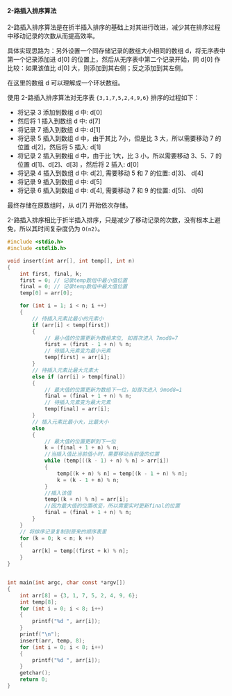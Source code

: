 #### 2-路插入排序算法

2-路插入排序算法是在折半插入排序的基础上对其进行改进，减少其在排序过程中移动记录的次数从而提高效率。

具体实现思路为：另外设置一个同存储记录的数组大小相同的数组 d，将无序表中第一个记录添加进 d[0] 的位置上，然后从无序表中第二个记录开始，同 d[0] 作比较：如果该值比 d[0] 大，则添加到其右侧；反之添加到其左侧。

在这里的数组 d 可以理解成一个环状数组。

使用 2-路插入排序算法对无序表 `{3,1,7,5,2,4,9,6}` 排序的过程如下：

- 将记录 3 添加到数组 d 中: d[0]
- 然后将 1 插入到数组 d 中: d[7]
- 将记录 7 插入到数组 d 中: d[1]
- 将记录 5 插入到数组 d 中，由于其比 7小，但是比 3 大，所以需要移动 7 的位置 d[2]，然后将 5 插入: d[1]
- 将记录 2 插入到数组 d 中，由于比 1大，比 3 小，所以需要移动 3、5、7 的位置 d[1]、d[2]、d[3] ，然后将 2 插入: d[0]
- 将记录 4 插入到数组 d 中: d[2], 需要移动 5 和 7 的位置: d[3]、 d[4]
- 将记录 9 插入到数组 d 中: d[5]
- 将记录 6 插入到数组 d 中: d[4], 需要移动 7 和 9 的位置: d[5]、 d[6]

最终存储在原数组时，从 d[7] 开始依次存储。

2-路插入排序相比于折半插入排序，只是减少了移动记录的次数，没有根本上避免，所以其时间复杂度仍为 `O(n2)`。



```c
#include <stdio.h>
#include <stdlib.h>

void insert(int arr[], int temp[], int n)
{
    int first, final, k;
    first = 0; // 记录temp数组中最小值位置
    final = 0; // 记录temp数组中最大值位置
    temp[0] = arr[0];

    for (int i = 1; i < n; i ++)
    {
        // 待插入元素比最小的元素小
        if (arr[i] < temp[first])
        {
        	// 最小值的位置更新为数组末位, 如首次进入 7mod8=7
            first = (first - 1 + n) % n;
            // 待插入元素变为最小元素
            temp[first] = arr[i];
        }
        // 待插入元素比最大元素大
        else if (arr[i] > temp[final])
        {
        	// 最大值的位置更新为数组下一位，如首次进入 9mod8=1
            final = (final + 1 + n) % n;
            // 待插入元素变为最大元素
            temp[final] = arr[i];
        }
        // 插入元素比最小大，比最大小
        else
        {
        	// 最大值的位置更新到下一位
            k = (final + 1 + n) % n;
            //当插入值比当前值小时，需要移动当前值的位置
            while (temp[((k - 1) + n) % n] > arr[i])
            {
                temp[(k + n) % n] = temp[(k - 1 + n) % n];
                k = (k - 1 + n) % n;
            }
            //插入该值
            temp[(k + n) % n] = arr[i];
            //因为最大值的位置改变，所以需要实时更新final的位置
            final = (final + 1 + n) % n;
        }
    }
    // 将排序记录复制到原来的顺序表里
    for (k = 0; k < n; k ++)
    {
        arr[k] = temp[(first + k) % n];
    }
}


int main(int argc, char const *argv[])
{
    int arr[8] = {3, 1, 7, 5, 2, 4, 9, 6};
    int temp[8];
    for (int i = 0; i < 8; i++)
    {
        printf("%d ", arr[i]);
    }
    printf("\n");
    insert(arr, temp, 8);
    for (int i = 0; i < 8; i++)
    {
        printf("%d ", arr[i]);
    }
    getchar();
    return 0;
}
```

